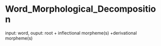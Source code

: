 # Word_Morphological_Decomposition
input: word, ouput: root + inflectional morpheme(s) +derivational morpheme(s)
